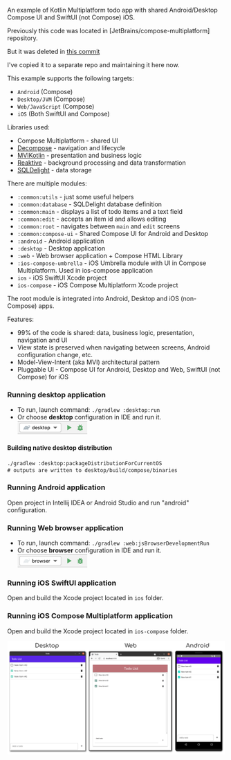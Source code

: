 An example of Kotlin Multiplatform todo app with shared Android/Desktop Compose UI and SwiftUI (not
Compose) iOS.

Previously this code was located in [JetBrains/compose-multiplatform] repository.

But it was deleted
in [this commit](https://github.com/JetBrains/compose-multiplatform/commit/563575a866c09c283ba9998e3ab44888e8a00779)

I've copied it to a separate repo and maintaining it here now.

This example supports the following targets:

- `Android` (Compose)
- `Desktop/JVM` (Compose)
- `Web/JavaScript` (Compose)
- `iOS` (Both SwiftUI and Compose)

Libraries used:

- Compose Multiplatform - shared UI
- [Decompose](https://github.com/arkivanov/Decompose) - navigation and lifecycle
- [MVIKotlin](https://github.com/arkivanov/MVIKotlin) - presentation and business logic
- [Reaktive](https://github.com/badoo/Reaktive) - background processing and data transformation
- [SQLDelight](https://github.com/cashapp/sqldelight) - data storage

There are multiple modules:

- `:common:utils` - just some useful helpers
- `:common:database` - SQLDelight database definition
- `:common:main` - displays a list of todo items and a text field
- `:common:edit` - accepts an item id and allows editing
- `:common:root` - navigates between `main` and `edit` screens
- `:common:compose-ui` - Shared Compose UI for Android and Desktop
- `:android` - Android application
- `:desktop` - Desktop application
- `:web` - Web browser application + Compose HTML Library
- `:ios-compose-umbrella` - iOS Umbrella module with UI in Compose Multiplatform. Used in
  ios-compose application
- `ios` - iOS SwiftUI Xcode project
- `ios-compose` - iOS Compose Multiplatform Xcode project

The root module is integrated into Android, Desktop and iOS (non-Compose) apps.

Features:

- 99% of the code is shared: data, business logic, presentation, navigation and UI
- View state is preserved when navigating between screens, Android configuration change, etc.
- Model-View-Intent (aka MVI) architectural pattern
- Pluggable UI - Compose UI for Android, Desktop and Web, SwiftUI (not Compose) for iOS

### Running desktop application

* To run, launch command: `./gradlew :desktop:run`
* Or choose **desktop** configuration in IDE and run it.  
  ![desktop-run-configuration.png](screenshots/desktop-run-configuration.png)

#### Building native desktop distribution

```
./gradlew :desktop:packageDistributionForCurrentOS
# outputs are written to desktop/build/compose/binaries
```

### Running Android application

Open project in Intellij IDEA or Android Studio and run "android" configuration.

### Running Web browser application

* To run, launch command: `./gradlew :web:jsBrowserDevelopmentRun`
* Or choose **browser** configuration in IDE and run it.  
  ![browser-run-configuration.png](screenshots/browser-run-configuration.png)

### Running iOS SwiftUI application

Open and build the Xcode project located in `ios` folder.

### Running iOS Compose Multiplatform application

Open and build the Xcode project located in `ios-compose` folder.

![Desktop](screenshots/todo.png)
